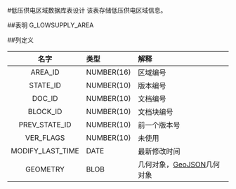 #低压供电区域数据库表设计
该表存储低压供电区域信息。

##表明
G_LOWSUPPLY_AREA

##列定义

|名字	|	类型|解释	|
| :---: | :--- | :--- |
| AREA_ID	| NUMBER(16) | 区域编号 |
| STATE_ID	| NUMBER(10) | 版本编号 |
| DOC_ID	| NUMBER(10) | 文档编号 |
| BLOCK_ID	| NUMBER(10) | 文档块编号 |
| PREV_STATE_ID	| NUMBER(10) | 前一个版本号 |
| VER_FLAGS	| NUMBER(10) | 未使用 |
| MODIFY_LAST_TIME	| DATE | 最新修改时间 |
| GEOMETRY	| BLOB | 几何对象，[GeoJSON](http://www.geojson.org/)几何对象 |

